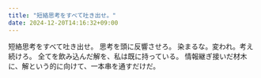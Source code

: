 ```yaml
---
title: "短絡思考をすべて吐き出せ。"
date: 2024-12-20T14:16:32+09:00
---
```

短絡思考をすべて吐き出せ。
思考を頭に反響させろ。
染まるな。変われ。考え続けろ。
全てを飲み込んだ解を、私は既に持っている。
情報継ぎ接いだ材木に、解という的に向けて、一本串を通すだけだ。

